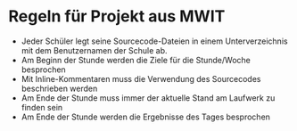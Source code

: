 # Regeln für Projekt aus MWIT

- Jeder Schüler legt seine Sourcecode-Dateien in einem Unterverzeichnis mit dem Benutzernamen der Schule ab.
- Am Beginn der Stunde werden die Ziele für die Stunde/Woche besprochen
- Mit Inline-Kommentaren muss die Verwendung des Sourcecodes beschrieben werden
- Am Ende der Stunde muss immer der aktuelle Stand am Laufwerk zu finden sein
- Am Ende der Stunde werden die Ergebnisse des Tages besprochen
